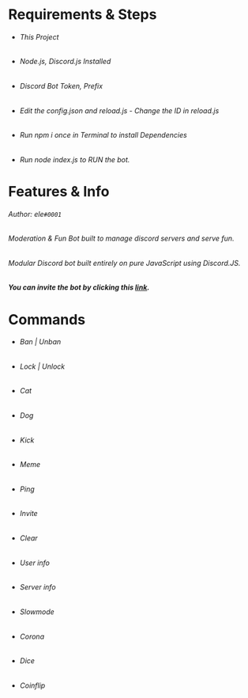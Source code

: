 # Requirements & Steps
- ###### This Project
- ###### Node.js, Discord.js Installed
- ###### Discord Bot Token, Prefix
- ###### Edit the config.json and reload.js - Change the ID in reload.js
- ###### Run npm i once in Terminal to install Dependencies
- ###### Run node index.js to RUN the bot.

# Features & Info

###### Author: ele`#0001               ` 
###### Moderation & Fun Bot built to manage discord servers and serve fun.
###### Modular Discord bot built entirely on pure JavaScript using Discord.JS.
###### **You can invite the bot by clicking this [link](https://discord.com/oauth2/authorize?client_id=859082363106754601&permissions=268528862&scope=bot).**

# Commands

- ###### Ban | Unban
- ###### Lock | Unlock
- ###### Cat
- ###### Dog
- ###### Kick
- ###### Meme
- ###### Ping
- ###### Invite
- ###### Clear
- ###### User info
- ###### Server info
- ###### Slowmode
- ###### Corona
- ###### Dice
- ###### Coinflip
